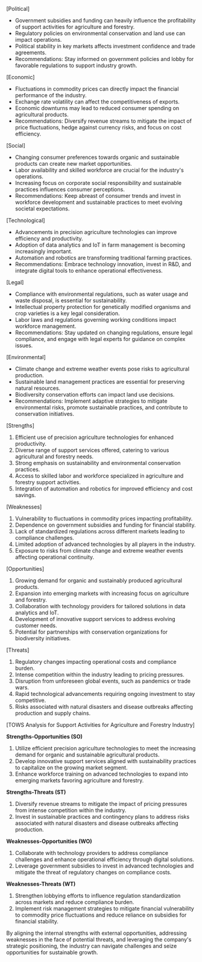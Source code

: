 [Political]
- Government subsidies and funding can heavily influence the profitability of support activities for agriculture and forestry.
- Regulatory policies on environmental conservation and land use can impact operations.
- Political stability in key markets affects investment confidence and trade agreements.
- Recommendations: Stay informed on government policies and lobby for favorable regulations to support industry growth.

[Economic]
- Fluctuations in commodity prices can directly impact the financial performance of the industry.
- Exchange rate volatility can affect the competitiveness of exports.
- Economic downturns may lead to reduced consumer spending on agricultural products.
- Recommendations: Diversify revenue streams to mitigate the impact of price fluctuations, hedge against currency risks, and focus on cost efficiency.

[Social]
- Changing consumer preferences towards organic and sustainable products can create new market opportunities.
- Labor availability and skilled workforce are crucial for the industry's operations.
- Increasing focus on corporate social responsibility and sustainable practices influences consumer perceptions.
- Recommendations: Keep abreast of consumer trends and invest in workforce development and sustainable practices to meet evolving societal expectations.

[Technological]
- Advancements in precision agriculture technologies can improve efficiency and productivity.
- Adoption of data analytics and IoT in farm management is becoming increasingly important.
- Automation and robotics are transforming traditional farming practices.
- Recommendations: Embrace technology innovation, invest in R&D, and integrate digital tools to enhance operational effectiveness.

[Legal]
- Compliance with environmental regulations, such as water usage and waste disposal, is essential for sustainability.
- Intellectual property protection for genetically modified organisms and crop varieties is a key legal consideration.
- Labor laws and regulations governing working conditions impact workforce management.
- Recommendations: Stay updated on changing regulations, ensure legal compliance, and engage with legal experts for guidance on complex issues.

[Environmental]
- Climate change and extreme weather events pose risks to agricultural production.
- Sustainable land management practices are essential for preserving natural resources.
- Biodiversity conservation efforts can impact land use decisions.
- Recommendations: Implement adaptive strategies to mitigate environmental risks, promote sustainable practices, and contribute to conservation initiatives.

[Strengths]
1. Efficient use of precision agriculture technologies for enhanced productivity.
2. Diverse range of support services offered, catering to various agricultural and forestry needs.
3. Strong emphasis on sustainability and environmental conservation practices.
4. Access to skilled labor and workforce specialized in agriculture and forestry support activities.
5. Integration of automation and robotics for improved efficiency and cost savings.

[Weaknesses]
1. Vulnerability to fluctuations in commodity prices impacting profitability.
2. Dependence on government subsidies and funding for financial stability.
3. Lack of standardized regulations across different markets leading to compliance challenges.
4. Limited adoption of advanced technologies by all players in the industry.
5. Exposure to risks from climate change and extreme weather events affecting operational continuity.

[Opportunities]
1. Growing demand for organic and sustainably produced agricultural products.
2. Expansion into emerging markets with increasing focus on agriculture and forestry.
3. Collaboration with technology providers for tailored solutions in data analytics and IoT.
4. Development of innovative support services to address evolving customer needs.
5. Potential for partnerships with conservation organizations for biodiversity initiatives.

[Threats]
1. Regulatory changes impacting operational costs and compliance burden.
2. Intense competition within the industry leading to pricing pressures.
3. Disruption from unforeseen global events, such as pandemics or trade wars.
4. Rapid technological advancements requiring ongoing investment to stay competitive.
5. Risks associated with natural disasters and disease outbreaks affecting production and supply chains.

[TOWS Analysis for Support Activities for Agriculture and Forestry Industry]

**Strengths-Opportunities (SO)**
1. Utilize efficient precision agriculture technologies to meet the increasing demand for organic and sustainable agricultural products.
2. Develop innovative support services aligned with sustainability practices to capitalize on the growing market segment.
3. Enhance workforce training on advanced technologies to expand into emerging markets favoring agriculture and forestry.

**Strengths-Threats (ST)**
1. Diversify revenue streams to mitigate the impact of pricing pressures from intense competition within the industry.
2. Invest in sustainable practices and contingency plans to address risks associated with natural disasters and disease outbreaks affecting production.

**Weaknesses-Opportunities (WO)**
1. Collaborate with technology providers to address compliance challenges and enhance operational efficiency through digital solutions.
2. Leverage government subsidies to invest in advanced technologies and mitigate the threat of regulatory changes on compliance costs.

**Weaknesses-Threats (WT)**
1. Strengthen lobbying efforts to influence regulation standardization across markets and reduce compliance burden.
2. Implement risk management strategies to mitigate financial vulnerability to commodity price fluctuations and reduce reliance on subsidies for financial stability.

By aligning the internal strengths with external opportunities, addressing weaknesses in the face of potential threats, and leveraging the company's strategic positioning, the industry can navigate challenges and seize opportunities for sustainable growth.

